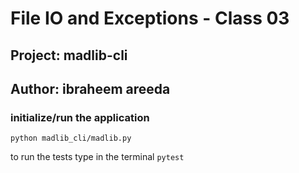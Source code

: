 # File IO and Exceptions - Class 03 
## Project: madlib-cli 
## Author: ibraheem areeda
###  initialize/run the application
```
python madlib_cli/madlib.py
```
to run the tests type in the terminal `pytest`